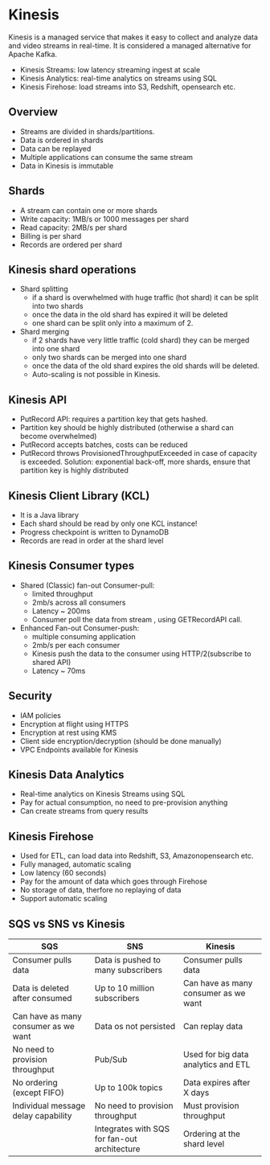 # Kinesis

Kinesis is a managed service that makes it easy to collect and analyze data and video streams in real-time. It is considered a managed alternative for Apache Kafka.

- Kinesis Streams: low latency streaming ingest at scale
- Kinesis Analytics: real-time analytics on streams using SQL
- Kinesis Firehose: load streams into S3, Redshift, opensearch etc.

## Overview

- Streams are divided in shards/partitions.
- Data is ordered in shards
- Data can be replayed
- Multiple applications can consume the same stream
- Data in Kinesis is immutable

## Shards

- A stream can contain one or more shards
- Write capacity: 1MB/s or 1000 messages per shard
- Read capacity: 2MB/s per shard
- Billing is per shard
- Records are ordered per shard

## Kinesis shard operations

- Shard splitting
  - if a shard is overwhelmed with huge traffic (hot shard) it can be split into two shards
  - once the data in the old shard has expired it will be deleted
  - one shard can be split only into a maximum of 2.
- Shard merging
  -  if 2 shards have very little traffic (cold shard) they can be merged into one shard
  -  only two shards can be merged into one shard
  -  once the data of the old shard expires the old shards will be deleted.
  -  Auto-scaling is not possible in Kinesis.

## Kinesis API

- PutRecord API: requires a partition key that gets hashed.
- Partition key should be highly distributed (otherwise a shard can become overwhelmed)
- PutRecord accepts batches, costs can be reduced
- PutRecord throws ProvisionedThroughputExceeded in case of capacity is exceeded. Solution: exponential back-off, more shards, ensure that partition key is highly distributed

## Kinesis Client Library (KCL)

- It is a Java library
- Each shard should be read by only one KCL instance!
- Progress checkpoint is written to DynamoDB
- Records are read in order at the shard level

## Kinesis Consumer types

- Shared (Classic) fan-out Consumer-pull:
  - limited throughput
  - 2mb/s across all consumers
  - Latency ~ 200ms
  - Consumer poll the data from stream , using GETRecordAPI call.
- Enhanced Fan-out Consumer-push:
  - multiple consuming application
  - 2mb/s per each consumer
  - Kinesis push the data to the consumer using HTTP/2(subscribe to shared API)
  - Latency ~ 70ms

## Security

- IAM policies
- Encryption at flight using HTTPS
- Encryption at rest using KMS
- Client side encryption/decryption (should be done manually)
- VPC Endpoints available for Kinesis

## Kinesis Data Analytics

- Real-time analytics on Kinesis Streams using SQL
- Pay for actual consumption, no need to pre-provision anything
- Can create streams from query results

## Kinesis Firehose

- Used for ETL, can load data into Redshift, S3, Amazonopensearch etc.
- Fully managed, automatic scaling
- Low latency (60 seconds)
- Pay for the amount of data which goes through Firehose
- No storage of data, therfore no replaying of data
- Support automatic scaling

## SQS vs SNS vs Kinesis

| SQS                                  | SNS                                           | Kinesis                              |
| -------------------------------------| --------------------------------------------- | ------------------------------------ |
| Consumer pulls data                  | Data is pushed to many subscribers            | Consumer pulls data                  |
| Data is deleted after consumed       | Up to 10 million subscribers                  | Can have as many consumer as we want |
| Can have as many consumer as we want | Data os not persisted                         | Can replay data                      |
| No need to provision throughput      | Pub/Sub                                       | Used for big data analytics and ETL  |
| No ordering (except FIFO)            | Up to 100k topics                             | Data expires after X days            |
| Individual message delay capability  | No need to provision throughput               | Must provision throughput            |
|                                      | Integrates with SQS for fan-out architecture  | Ordering at the shard level          |
